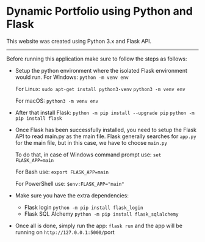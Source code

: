 # Dynamic Portfolio using Python and Flask

This website was created using Python 3.x and Flask API.

<hr />

Before running this application make sure to follow the steps as follows:

* Setup the python environment where the isolated Flask environment would run.
  For Windows:
  `python -m venv env `  

  For Linux:
  `sudo apt-get install python3-venv`
  `python3 -m venv env` 

  For macOS:
  `python3 -m venv env`

* After that install Flask:
  `python -m pip install --upgrade pip`
  `python -m pip install flask`

* Once Flask has been successfully installed, you need to setup the Flask API to read main.py as the main file. Flask generally searches for `app.py` for the main file, but in this case, we have to choose `main.py`

  To do that, in case of Windows command prompt use:
  `set FLASK_APP=main`

  For Bash use:
  `export FLASK_APP=main`

  For PowerShell use:
  `$env:FLASK_APP="main"`

* Make sure you have the extra dependencies:

  * Flask login
    `python -m pip install flask_login`
  * Flask SQL Alchemy
    `python -m pip install flask_sqlalchemy`

* Once all is done, simply run the app:
  `flask run` and the app will be running on `http://127.0.0.1:5000/`port
